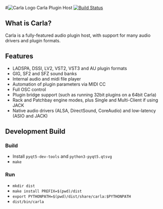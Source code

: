 #![Carla Logo](https://raw.githubusercontent.com/falkTX/Carla/master/resources/48x48/carla.png) Carla Plugin Host
[![Build Status](https://travis-ci.org/falkTX/Carla.png)](https://travis-ci.org/falkTX/Carla)

What is Carla?
---------------

Carla is a fully-featured audio plugin host, with support for many audio drivers and plugin formats.

Features
---------

* LADSPA, DSSI, LV2, VST2, VST3 and AU plugin formats
* GIG, SF2 and SFZ sound banks
* Internal audio and midi file player
* Automation of plugin parameters via MIDI CC
* Full OSC control
* Plugin bridge support (such as running 32bit plugins on a 64bit Carla)
* Rack and Patchbay engine modes, plus Single and Multi-Client if using JACK
* Native audio drivers (ALSA, DirectSound, CoreAudio) and low-latency (ASIO and JACK)

Development Build
---------------

### Build

* Install `pyqt5-dev-tools` and `python3-pyqt5.qtsvg`
* `make`

### Run

* `mkdir dist`
* `make install PREFIX=$(pwd)/dist`
* `export PYTHONPATH=$(pwd)/dist/share/carla:$PYTHONPATH`
* `dist/bin/carla`
